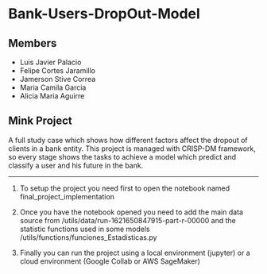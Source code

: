 # Bank-Users-DropOut-Model

## Members
- Luis Javier Palacio
- Felipe Cortes Jaramillo
- Jamerson Stive Correa
- Maria Camila Garcia
- Alicia Maria Aguirre

## Mink Project

A full study case which shows how different factors affect the dropout of clients in a bank entity. This project is managed with CRISP-DM framework, so every stage shows the tasks to achieve a model which predict and classify a user and his future in the bank.

---

1. To setup the project you need first to open the notebook named final_project_implementation

2. Once you have the notebook opened you need to add the main data source from /utils/data/run-1621650847915-part-r-00000 and the statistic functions used in some models /utils/functions/funciones_Estadisticas.py

3. Finally you can run the project using a local environment (jupyter) or a cloud environment (Google Collab or AWS SageMaker)
